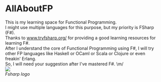 # AllAboutFP
This is my learning space for Functional Programming. <br>
I might use multiple languages for this purpose, but my priority is FSharp (F#).<br>
Thanks to <a href="www.tryfsharp.org/">www.tryfsharp.org/</a> for providing a good learning resources for learning F#.<br>
After I understand the core of Functional Programming using F#, I will try other FP languages like Haskell or OCaml or Scala or Clojure or even freakin' Erlang.<br>So, I will need your suggestion after I've mastered F#.
\m/
<br>
<img src="http://fsharp.org/img/logo/fsharp256.png"/>
<br><i>Fsharp logo</i>
